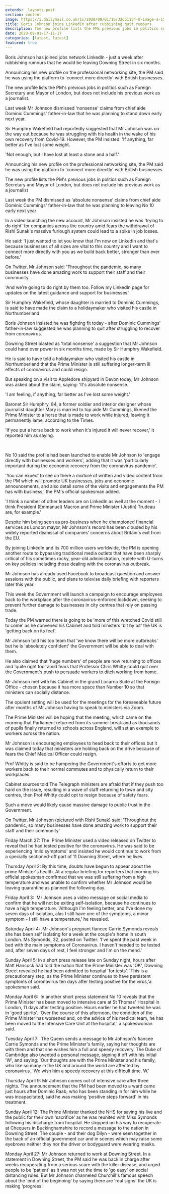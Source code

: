```yaml
---
extends: _layouts.post
section: content
image: https://i.dailymail.co.uk/1s/2020/09/01/16/32651154-0-image-a-157_1598975108952.jpg 
title: Boris Johnson joins LinkedIn after rubbishing quit rumours 
description: The new profile lists the PMs previous jobs in politics such as Foreign Secretary and Mayor of London, but does not include his previous work as a journalist. 
date: 2020-09-01-17-11-17 
categories: [latest, latest] 
featured: true 
--- 
```

Boris Johnson has joined jobs network LinkedIn - just a week after rubbishing rumours that he would be leaving Downing Street in six months.  

Announcing his new profile on the professional networking site, the PM said he was using the platform to 'connect more directly' with British businesses.

The new profile lists the PM's previous jobs in politics such as Foreign Secretary and Mayor of London, but does not include his previous work as a journalist.

Last week Mr Johnson dismissed 'nonsense' claims from chief aide Dominic Cummings' father-in-law that he was planning to stand down early next year.

Sir Humphry Wakefield had reportedly suggested that Mr Johnson was on the way out because he was struggling with his health in the wake of his own recovery from Covid-19. However, the PM insisted: 'If anything, far better as I've lost some weight.

'Not enough, but I have lost at least a stone and a half.'

Announcing his new profile on the professional networking site, the PM said he was using the platform to 'connect more directly' with British businesses 

The new profile lists the PM's previous jobs in politics such as Foreign Secretary and Mayor of London, but does not include his previous work as a journalist

Last week the PM dismissed as 'absolute nonsense' claims from chief aide Dominic Cummings' father-in-law that he was planning to leaving No 10 early next year

In a video launching the new account, Mr Johnson insisted he was 'trying to do right' for companies across the country amid fears the withdrawal of Rishi Sunak's massive furlough system could lead to a spike in job losses.

He said: 'I just wanted to let you know that I'm now on LinkedIn and that's because businesses of all sizes are vital to this country and I want to connect more directly with you as we build back better, stronger than ever before.'

On Twitter, Mr Johnson said: 'Throughout the pandemic, so many businesses have done amazing work to support their staff and their community. 

'And we’re going to do right by them too. Follow my LinkedIn page for updates on the latest guidance and support for businesses.' 

Sir Humphry Wakefield, whose daughter is married to Dominic Cummings, is said to have made the claim to a holidaymaker who visited his castle in Northumberland

Boris Johnson insisted he was fighting fit today - after Dominic Cummings' father-in-law suggested he was planning to quit after struggling to recover from coronavirus. 

Downing Street blasted as 'total nonsense' a suggestion that Mr Johnson could hand over power in six months time, made by Sir Humphry Wakefield.

He is said to have told a holidaymaker who visited his castle in Northumberland that the Prime Minister is still suffering longer-term ill effects of coronavirus and could resign. 

But speaking on a visit to Appledore shipyard in Devon today, Mr Johnson was asked about the claim, saying: 'It's absolute nonsense. 

'I am feeling, if anything, far better as I've lost some weight.'

Baronet Sir Humphry, 84, a former soldier and interior designer whose journalist daughter Mary is married to top aide Mr Cummings, likened the Prime Minister to a horse that is made to work while injured, leaving it permanently lame, according to the Times.

'If you put a horse back to work when it's injured it will never recover,' it reported him as saying. 

 

No 10 said the profile had been launched to enable Mr Johnson to 'engage directly with businesses and workers', adding that it was 'particularly important during the economic recovery from the coronavirus pandemic'.

'You can expect to see on there a mixture of written and video content from the PM which will promote UK businesses, jobs and economic announcements, and also detail some of the visits and engagements the PM has with business,' the PM's official spokesman added.

'I think a number of other leaders are on LinkedIn as well at the moment - I think President (Emmanuel) Macron and Prime Minister (Justin) Trudeau are, for example.'

Despite him being seen as pro-business when he championed financial services as London mayor, Mr Johnson's record has been clouded by his widely reported dismissal of companies' concerns about Britain's exit from the EU.

By joining LinkedIn and its 700 million users worldwide, the PM is opening another route to bypassing traditional media outlets that have been sharply critical of his sometimes rocky, year-old administration, replete with U-turns on key policies including those dealing with the coronavirus outbreak.

Mr Johnson has already used Facebook to broadcast question and answer sessions with the public, and plans to televise daily briefing with reporters later this year.

This week the Government will launch a campaign to encourage employees back to the workplace after the coronavirus-enforced lockdown, seeking to prevent further damage to businesses in city centres that rely on passing trade.

Today the PM warned there is going to be 'more of this wretched Covid still to come' as he convened his Cabinet and told ministers 'bit by bit' the UK is 'getting back on its feet'.

Mr Johnson told his top team that 'we know there will be more outbreaks' but he is 'absolutely confident' the Government will be able to deal with them.

He also claimed that 'huge numbers' of people are now returning to offices and 'quite right too' amid fears that Professor Chris Whitty could quit over the Government's push to persuade workers to ditch working from home.

Mr Johnson met with his Cabinet in the grand Locarno Suite at the Foreign Office - chosen because it has more space than Number 10 so that ministers can socially distance.

The opulent setting will be used for the meetings for the foreseeable future after months of Mr Johnson having to speak to ministers via Zoom.

The Prime Minister will be hoping that the meeting, which came on the morning that Parliament returned from its summer break and as thousands of pupils finally returned to schools across England, will set an example to workers across the nation.

Mr Johnson is encouraging employees to head back to their offices but it was claimed today that ministers are holding back on the drive because of fears the Chief Medical Officer could resign.

Prof Whitty is said to be hampering the Government's efforts to get more workers back to their normal commutes and to physically return to their workplaces.

Cabinet sources told The Telegraph ministers are afraid that if they push too hard on the issue, resulting in a wave of staff returning to town and city centres, then Prof Whitty could opt to resign because of safety fears.

Such a move would likely cause massive damage to public trust in the Government.

On Twitter, Mr Johnson (pictured with Rishi Sunak) said: 'Throughout the pandemic, so many businesses have done amazing work to support their staff and their community' 

Friday March 27: The  Prime Minister used a video released on Twitter to reveal that he had tested positive for the coronavirus. He was said to be experiencing 'mild symptoms' and insisted he would continue to work from a specially sectioned-off part of 11 Downing Street, where he lives. 

Thursday April 2: By this time, doubts have begun to appear about the prime Minister's health. At a regular briefing for reporters that morning his official spokesman confirmed that we was still suffering from a high temperature and was unable to confirm whether Mr Johnson would be leaving quarantine as planned the following day. 

Friday April 3:  Mr Johnson uses a video message on social media to confirm that he will not be exiting self-isolation, because he continues to have a high temperature. 'Although I'm feeling better, and I've done my seven days of isolation, alas I still have one of the symptoms, a minor symptom - I still have a temperature,' he revealed. 

Saturday April 4:  Mr Johnson's pregnant fiancee Carrie Symonds reveals she has been self isolating for a week at the couple's home in south London. Ms Symonds, 32, posted on Twitter: 'I've spent the past week in bed with the main symptoms of Coronavirus. I haven't needed to be tested and, after seven days of rest, I feel stronger and I'm on the mend.'

Sunday April 5: In a short press release late on Sunday night, hours after Matt Hancock had told the nation that the Prime Minister was 'OK', Downing Street revealed he had been admitted to hospital 'for tests'. 'This is a precautionary step, as the Prime Minister continues to have persistent symptoms of coronavirus ten days after testing positive for the virus,'a  spokesman said.

Monday April 6:  In another short press statement No 10 reveals that the Prime Minister has been moved to intensive care at St Thomas' Hospital in London, 11 days after testing positive. Hours earlier he had tweeted he was in 'good spirits'. 'Over the course of this afternoon, the condition of the Prime Minister has worsened and, on the advice of his medical team, he has been moved to the Intensive Care Unit at the hospital,' a spokeswoman said. 

Tuesday April 7:  The Queen sends a message to Mr Johnson's fiancee Carrie Symonds and the Prime Minister's family, saying her thoughts are with them and that she wishes him a full and speedy recovery. The Duke of Cambridge also tweeted a personal message, signing it off with his initial 'W', and saying: 'Our thoughts are with the Prime Minister and his family, who like so many in the UK and around the world are affected by coronavirus. 'We wish him a speedy recovery at this difficult time. W.' 

Thursday April 9: Mr Johnson comes out of intensive care after three nights. The announcement that the PM had been moved to a ward came just hours after Dominic Raab, who has been standing in for him while he was incapacitated, said he was making 'positive steps forward' in his treatment.

Sunday April 12: The Prime Minister thanked the NHS for saving his live and the public for their own 'sacrifice' as he was reunited with Miss Symonds following his discharge from hospital. He stopped on his way to recuperate at Chequers in Buckinghamshire to record a message to the nation in Downing Street. The couple - and their dog Dilyn - were seen together in the back of an official government car and in scenes which may raise some eyebrows neither they nor the driver or bodyguard were wearing masks. 

Monday April 27: Mr Johnson returned to work at Downing Street. In a statement in Downing Street, the PM said he was back in charge after weeks recuperating from a serious scare with the killer disease, and urged people to be 'patient' as it was not yet the time to 'go easy' on social distancing rules. But Mr Johnson channeled Churchill's famous speech about the 'end of the beginning' by saying there are 'real signs' the UK is making 'progress'.

